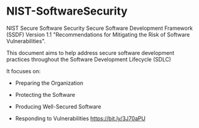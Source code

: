 # NIST-SoftwareSecurity

NIST Secure Software Security 
Secure Software Development Framework (SSDF) Version 1.1 "Recommendations for Mitigating the Risk of Software Vulnerabilities". 

This document aims to help address secure software development practices throughout the Software Development Lifecycle (SDLC) 

It focuses on:

- Preparing the Organization 

- Protecting the Software

- Producing Well-Secured Software 

- Responding to Vulnerabilities 
https://bit.ly/3J70aPU
